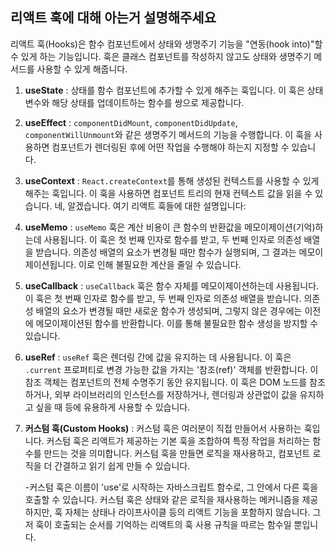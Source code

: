 ## 리액트 훅에 대해 아는거 설명해주세요

리액트 훅(Hooks)은 함수 컴포넌트에서 상태와 생명주기 기능을 "연동(hook into)"할 수 있게 하는 기능입니다. 훅은 클래스 컴포넌트를 작성하지 않고도 상태와 생명주기 메서드를 사용할 수 있게 해줍니다.

1.  **useState** : 상태를 함수 컴포넌트에 추가할 수 있게 해주는 훅입니다. 이 훅은 상태 변수와 해당 상태를 업데이트하는 함수를 쌍으로 제공합니다.
2.  **useEffect** : `componentDidMount`, `componentDidUpdate`, `componentWillUnmount`와 같은 생명주기 메서드의 기능을 수행합니다. 이 훅을 사용하면 컴포넌트가 렌더링된 후에 어떤 작업을 수행해야 하는지 지정할 수 있습니다.
3.  **useContext** : `React.createContext`를 통해 생성된 컨텍스트를 사용할 수 있게 해주는 훅입니다. 이 훅을 사용하면 컴포넌트 트리의 현재 컨텍스트 값을 읽을 수 있습니다.
    네, 알겠습니다. 여기 리액트 훅들에 대한 설명입니다:

4.  **useMemo** : `useMemo` 훅은 계산 비용이 큰 함수의 반환값을 메모이제이션(기억)하는데 사용됩니다. 이 훅은 첫 번째 인자로 함수를 받고, 두 번째 인자로 의존성 배열을 받습니다. 의존성 배열의 요소가 변경될 때만 함수가 실행되며, 그 결과는 메모이제이션됩니다. 이로 인해 불필요한 계산을 줄일 수 있습니다.
5.  **useCallback** : `useCallback` 훅은 함수 자체를 메모이제이션하는데 사용됩니다. 이 훅은 첫 번째 인자로 함수를 받고, 두 번째 인자로 의존성 배열을 받습니다. 의존성 배열의 요소가 변경될 때만 새로운 함수가 생성되며, 그렇지 않은 경우에는 이전에 메모이제이션된 함수를 반환합니다. 이를 통해 불필요한 함수 생성을 방지할 수 있습니다.
6.  **useRef** : `useRef` 훅은 렌더링 간에 값을 유지하는 데 사용됩니다. 이 훅은 `.current` 프로퍼티로 변경 가능한 값을 가지는 '참조(ref)' 객체를 반환합니다. 이 참조 객체는 컴포넌트의 전체 수명주기 동안 유지됩니다. 이 훅은 DOM 노드를 참조하거나, 외부 라이브러리의 인스턴스를 저장하거나, 렌더링과 상관없이 값을 유지하고 싶을 때 등에 유용하게 사용할 수 있습니다.

7.  **커스텀 훅(Custom Hooks)** : 커스텀 훅은 여러분이 직접 만들어서 사용하는 훅입니다. 커스텀 훅은 리액트가 제공하는 기본 훅을 조합하여 특정 작업을 처리하는 함수를 만드는 것을 의미합니다. 커스텀 훅을 만들면 로직을 재사용하고, 컴포넌트 로직을 더 간결하고 읽기 쉽게 만들 수 있습니다.

    -커스텀 훅은 이름이 'use'로 시작하는 자바스크립트 함수로, 그 안에서 다른 훅을 호출할 수 있습니다. 커스텀 훅은 상태와 같은 로직을 재사용하는 메커니즘을 제공하지만, 훅 자체는 상태나 라이프사이클 등의 리액트 기능을 포함하지 않습니다. 그저 훅이 호출되는 순서를 기억하는 리액트의 훅 사용 규칙을 따르는 함수일 뿐입니다.
